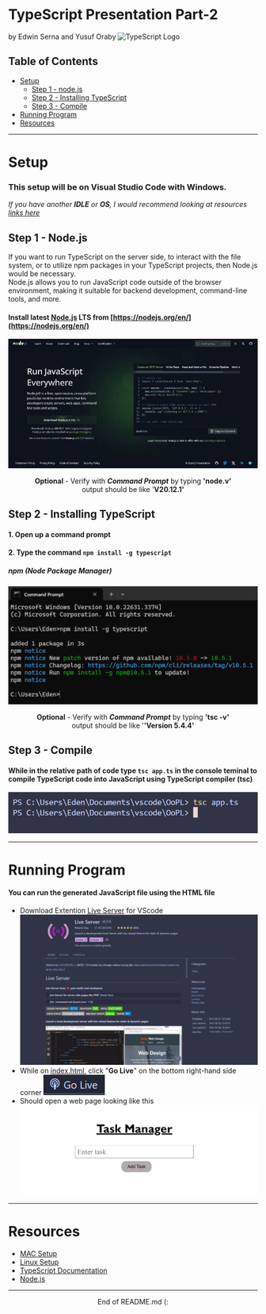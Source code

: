 # TypeScript Presentation Part-2
by Edwin Serna and Yusuf Oraby
<img src="https://miro.medium.com/v2/resize:fit:1358/1*moJeTvW97yShLB7URRj5Kg.png" alt="TypeScript Logo" width="500px"></img>
## Table of Contents
- [Setup](#setup)
    - [Step 1 - node.js](#step-1---nodejs)
    - [Step 2 - Installing TypeScript](#step-2---installing-typescript)
    - [Step 3 - Compile](#step-3---compile)
- [Running Program](#running-program)
- [Resources](#resources)

---

# Setup
### This setup will be on **Visual Studio Code** with **Windows**.<br>
*If you have another **IDLE** or **OS**, I would recommend looking at resources [links here](#resources)*

## Step 1 - Node.js
If you want to run TypeScript on the server side, to interact with the file system, or to utilize npm packages in your TypeScript projects, then Node.js would be necessary.<br>
Node.js allows you to run JavaScript code outside of the browser environment, making it suitable for backend development, command-line tools, and more.
#### Install latest [Node.js](https://nodejs.org/en/) LTS from [https://nodejs.org/en/](https://nodejs.org/en/)

![Node.js Screenshot](images/Nodejs.png)

<div align="center"> <b>Optional</b> - Verify with <b><i>Command Prompt</i></b> by typing <b>'node.v'</b><br>output should be like '<b>V20.12.1'</b></div>


## Step 2 - Installing TypeScript
#### 1. Open up a **command prompt**
#### 2. Type the command ```npm install -g typescript```
##### npm (Node Package Manager)
![command prompt](images/cmd_TypeScript_Install.png)
<div align="center"> <b>Optional</b> - Verify with <b><i>Command Prompt</i></b> by typing <b>'tsc -v'</b><br>output should be like '<b>'Version 5.4.4'</b></div>

## Step 3 - Compile
#### While in the relative path of code type ```tsc app.ts``` in the console teminal to compile TypeScript code into JavaScript using TypeScript compiler (tsc)
![compile](images/Compile_TypeScipt.png)

---

# Running Program
#### You can run the generated JavaScript file using the HTML file
- Download Extention [Live Server](https://marketplace.visualstudio.com/items?itemName=ritwickdey.LiveServer) for VScode ![liveserver](images/LiveServer.png)
- While on [index.html](index.html), click "**Go Live**" on the bottom right-hand side corner ![logo](images/LiveServer_logo.png)
- Should open a web page looking like this ![webpage](images/TaskManager.png)

---
# Resources
- [MAC Setup]()
- [Linux Setup]()
- [TypeScript Documentation]()
- [Node.js](https://nodejs.org/en/)

---
<div align="center">End of README.md (: </div>
